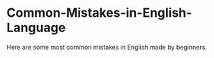 # Common-Mistakes-in-English-Language
Here are some most common mistakes in English made by beginners. 
